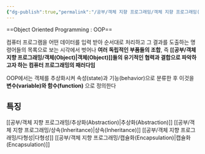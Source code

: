 ```yaml
---
{"dg-publish":true,"permalink":"/공부/객체 지향 프로그래밍/객체 지향 프로그래밍(OOP)/","dgPassFrontmatter":true}
---
```



==Object Oriented Programming : OOP==

컴퓨터 프로그램을 어떤 데이터를 입력 받아 순서대로 처리하고 그 결과를 도출하는 명령어들의 목록으로 보는 시각에서 벗어나 **여러 독립적인 부품들의 조합**, 즉 **[[공부/객체 지향 프로그래밍/객체(Object)\|객체(Object)]]들의 유기적인 협력과 결합으로 파악하고자 하는 컴퓨터 프로그래밍의 패러다임**

OOP에서는 객체를 추상화시켜 속성(state)과 기능(behavior)으로 분류한 후 이것을 **변수(variable)와 함수(function)** 으로 정의한다
## 특징
[[공부/객체 지향 프로그래밍/추상화(Abstraction)\|추상화(Abstraction)]]
[[공부/객체 지향 프로그래밍/상속(Inheritance)\|상속(Inheritance)]]
[[공부/객체 지향 프로그래밍/다형성\|다형성]]
[[공부/객체 지향 프로그래밍/캡슐화(Encapsulation)\|캡슐화(Encapsulation)]]